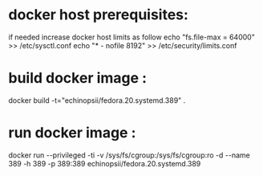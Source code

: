 docker host prerequisites:
==========================

if needed increase docker host limits as follow
echo "fs.file-max = 64000" >> /etc/sysctl.conf
echo "*        -        nofile        8192" >> /etc/security/limits.conf


build docker image :
====================

docker build -t="echinopsii/fedora.20.systemd.389" .

run docker image :
==================

docker run --privileged -ti -v /sys/fs/cgroup:/sys/fs/cgroup:ro -d --name 389 -h 389 -p 389:389 echinopsii/fedora.20.systemd.389
